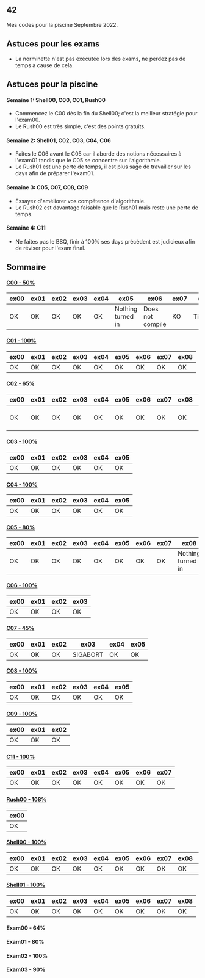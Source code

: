 ## 42
Mes codes pour la piscine Septembre 2022.

## Astuces pour les exams
- La norminette n'est pas exécutée lors des exams, ne perdez pas de temps à cause de cela.

## Astuces pour la piscine

#### Semaine 1: Shell00, C00, C01, Rush00
- Commencez le C00 dès la fin du Shell00; c'est la meilleur stratégie pour l'exam00.
- Le Rush00 est très simple, c'est des points gratuits.

#### Semaine 2: Shell01, C02, C03, C04, C06
- Faites le C06 avant le C05 car il aborde des notions nécessaires à l'exam01 tandis que le C05 se concentre sur l'algorithmie.
- Le Rush01 est une perte de temps, il est plus sage de travailler sur les days afin de préparer l'exam01.

#### Semaine 3: C05, C07, C08, C09
- Essayez d'améliorer vos compétence d'algorithmie.
- Le Rush02 est davantage faisable que le Rush01 mais reste une perte de temps.

#### Semaine 4: C11
- Ne faites pas le BSQ, finir à 100% ses days précédent est judicieux afin de réviser pour l'exam final.

## Sommaire

#### [C00 - 50%](https://github.com/zer420/42/tree/main/C00)
| ex00 | ex01 | ex02 | ex03 | ex04 | ex05 | ex06 | ex07 | ex08 |
| ---- | ---- | ---- | ---- | ---- | ---- | ---- | ---- | ---- |
| OK   | OK   | OK   | OK   | OK   | Nothing turned in | Does not compile | KO | Timeout |

#### [C01 - 100%](https://github.com/zer420/42/tree/main/C01)
| ex00 | ex01 | ex02 | ex03 | ex04 | ex05 | ex06 | ex07 | ex08 |
| ---- | ---- | ---- | ---- | ---- | ---- | ---- | ---- | ---- |
| OK   | OK   | OK   | OK   | OK   | OK   | OK   | OK   | OK   |

#### [C02 - 65%](https://github.com/zer420/42/tree/main/C02)
| ex00 | ex01 | ex02 | ex03 | ex04 | ex05 | ex06 | ex07 | ex08 | ex09 | ex10 | ex11 | ex12 |
| ---- | ---- | ---- | ---- | ---- | ---- | ---- | ---- | ---- | ---- | ---- | ---- | ---- |
| OK   | OK   | OK   | OK   | OK   | OK   | OK   | OK   | OK   | OK   | Does not compile | KO | Does not compile |

#### [C03 - 100%](https://github.com/zer420/42/tree/main/C03)
| ex00 | ex01 | ex02 | ex03 | ex04 | ex05 |
| ---- | ---- | ---- | ---- | ---- | ---- |
| OK   | OK   | OK   | OK   | OK   | OK   |

#### [C04 - 100%](https://github.com/zer420/42/tree/main/C04)
| ex00 | ex01 | ex02 | ex03 | ex04 | ex05 |
| ---- | ---- | ---- | ---- | ---- | ---- |
| OK   | OK   | OK   | OK   | OK   | OK   |

#### [C05 - 80%](https://github.com/zer420/42/tree/main/C05)
| ex00 | ex01 | ex02 | ex03 | ex04 | ex05 | ex06 | ex07 | ex08 |
| ---- | ---- | ---- | ---- | ---- | ---- | ---- | ---- | ---- |
| OK   | OK   | OK   | OK   | OK   | OK   | OK   | OK   | Nothing turned in |

#### [C06 - 100%](https://github.com/zer420/42/tree/main/C06)
| ex00 | ex01 | ex02 | ex03 |
| ---- | ---- | ---- | ---- |
| OK   | OK   | OK   | OK   |

#### [C07 - 45%](https://github.com/zer420/42/tree/main/C07)
| ex00 | ex01 | ex02 | ex03 | ex04 | ex05 |
| ---- | ---- | ---- | ---- | ---- | ---- |
| OK   | OK   | OK   | SIGABORT   | OK   | OK   |

#### [C08 - 100%](https://github.com/zer420/42/tree/main/C08)
| ex00 | ex01 | ex02 | ex03 | ex04 | ex05 |
| ---- | ---- | ---- | ---- | ---- | ---- |
| OK   | OK   | OK   | OK   | OK   | OK   |

#### [C09 - 100%](https://github.com/zer420/42/tree/main/C09)
| ex00 | ex01 | ex02 |
| ---- | ---- | ---- |
| OK   | OK   | OK   |

#### [C11 - 100%](https://github.com/zer420/42/tree/main/C11)
| ex00 | ex01 | ex02 | ex03 | ex04 | ex05 | ex06 | ex07 |
| ---- | ---- | ---- | ---- | ---- | ---- | ---- | ---- |
| OK   | OK   | OK   | OK   | OK   | OK   | OK   | OK   |

#### [Rush00 - 108%](https://github.com/zer420/42/tree/main/Rush00)
| ex00 |
| ---- |
| OK   |

#### [Shell00 - 100%](https://github.com/zer420/42/tree/main/Shell00)
| ex00 | ex01 | ex02 | ex03 | ex04 | ex05 | ex06 | ex07 | ex08 | ex09 |
| ---- | ---- | ---- | ---- | ---- | ---- | ---- | ---- | ---- | ---- |
| OK   | OK   | OK   | OK   | OK   | OK   | OK   | OK   | OK   | OK   |

#### [Shell01 - 100%](https://github.com/zer420/42/tree/main/Shell01)
| ex00 | ex01 | ex02 | ex03 | ex04 | ex05 | ex06 | ex07 | ex08 |
| ---- | ---- | ---- | ---- | ---- | ---- | ---- | ---- | ---- |
| OK   | OK   | OK   | OK   | OK   | OK   | OK   | OK   | OK   |

#### Exam00 - 64%
#### Exam01 - 80%
#### Exam02 - 100%
#### Exam03 - 90%
